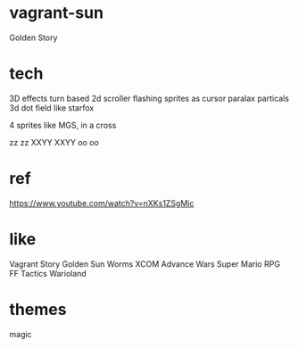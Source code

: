 # vagrant-sun
Golden Story

# tech
3D effects
turn based
2d scroller
flashing sprites as cursor
paralax
particals
3d dot field like starfox

4 sprites like MGS, in a cross

 zz
 zz
XXYY
XXYY
 oo
 oo

# ref
https://www.youtube.com/watch?v=nXKs1ZSgMic

# like
Vagrant Story
Golden Sun
Worms
XCOM
Advance Wars
Super Mario RPG
FF Tactics
Warioland

# themes
magic

